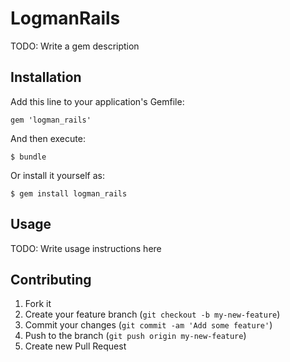 # LogmanRails

TODO: Write a gem description

## Installation

Add this line to your application's Gemfile:

    gem 'logman_rails'

And then execute:

    $ bundle

Or install it yourself as:

    $ gem install logman_rails

## Usage

TODO: Write usage instructions here

## Contributing

1. Fork it
2. Create your feature branch (`git checkout -b my-new-feature`)
3. Commit your changes (`git commit -am 'Add some feature'`)
4. Push to the branch (`git push origin my-new-feature`)
5. Create new Pull Request
